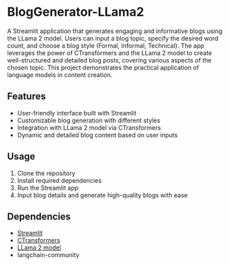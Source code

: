 # BlogGenerator-LLama2
A Streamlit application that generates engaging and informative blogs using the LLama 2 model. Users can input a blog topic, specify the desired word count, and choose a blog style (Formal, Informal, Technical). The app leverages the power of CTransformers and the LLama 2 model to create well-structured and detailed blog posts, covering various aspects of the chosen topic. This project demonstrates the practical application of language models in content creation.

## Features
- User-friendly interface built with Streamlit
- Customizable blog generation with different styles
- Integration with LLama 2 model via CTransformers
- Dynamic and detailed blog content based on user inputs

## Usage
1. Clone the repository
2. Install required dependencies
3. Run the Streamlit app
4. Input blog details and generate high-quality blogs with ease
 
## Dependencies
- [Streamlit](https://streamlit.io/)
- [CTransformers](https://github.com/Glassbox-Technologies/CTransformers)
- [LLama 2 model](https://huggingface.co/TheBloke/Llama-2-7B-Chat-GGML/tree/main)
- langchain-community
 
